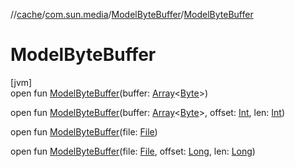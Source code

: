 //[cache](../../../index.md)/[com.sun.media](../index.md)/[ModelByteBuffer](index.md)/[ModelByteBuffer](-model-byte-buffer.md)

# ModelByteBuffer

[jvm]\
open fun [ModelByteBuffer](-model-byte-buffer.md)(buffer: [Array](https://kotlinlang.org/api/latest/jvm/stdlib/kotlin/-array/index.html)&lt;[Byte](https://kotlinlang.org/api/latest/jvm/stdlib/kotlin/-byte/index.html)&gt;)

open fun [ModelByteBuffer](-model-byte-buffer.md)(buffer: [Array](https://kotlinlang.org/api/latest/jvm/stdlib/kotlin/-array/index.html)&lt;[Byte](https://kotlinlang.org/api/latest/jvm/stdlib/kotlin/-byte/index.html)&gt;, offset: [Int](https://kotlinlang.org/api/latest/jvm/stdlib/kotlin/-int/index.html), len: [Int](https://kotlinlang.org/api/latest/jvm/stdlib/kotlin/-int/index.html))

open fun [ModelByteBuffer](-model-byte-buffer.md)(file: [File](https://docs.oracle.com/javase/8/docs/api/java/io/File.html))

open fun [ModelByteBuffer](-model-byte-buffer.md)(file: [File](https://docs.oracle.com/javase/8/docs/api/java/io/File.html), offset: [Long](https://kotlinlang.org/api/latest/jvm/stdlib/kotlin/-long/index.html), len: [Long](https://kotlinlang.org/api/latest/jvm/stdlib/kotlin/-long/index.html))

